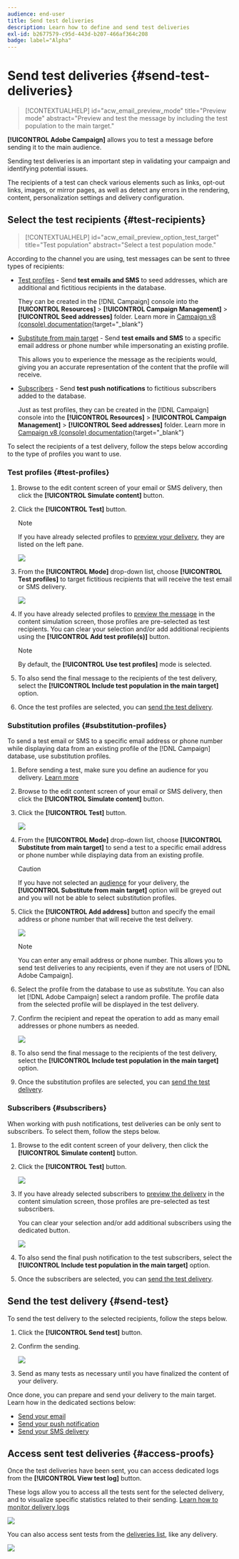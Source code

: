 ```yaml
---
audience: end-user
title: Send test deliveries
description: Learn how to define and send test deliveries
exl-id: b2677579-c95d-443d-b207-466af364c208
badge: label="Alpha" 
---
```

# Send test deliveries {#send-test-deliveries}

>[!CONTEXTUALHELP]
>id="acw_email_preview_mode"
>title="Preview mode"
>abstract="Preview and test the message by including the test population to the main target."

**[!UICONTROL Adobe Campaign]** allows you to test a message before sending it to the main audience.

Sending test deliveries is an important step in validating your campaign and identifying potential issues.

The recipients of a test can check various elements such as links, opt-out links, images, or mirror pages, as well as detect any errors in the rendering, content, personalization settings and delivery configuration.

## Select the test recipients {#test-recipients}



>[!CONTEXTUALHELP]
>id="acw_email_preview_option_test_target"
>title="Test population"
>abstract="Select a test population mode."



According to the channel you are using, test messages can be sent to three types of recipients: 

* [Test profiles](#test-profiles) - Send **test emails and SMS** to seed addresses, which are additional and fictitious recipients in the database.

    They can be created in the [!DNL Campaign] console into the **[!UICONTROL Resources]** > **[!UICONTROL Campaign Management]** > **[!UICONTROL Seed addresses]** folder. Learn more in [Campaign v8 (console) documentation](https://experienceleague.adobe.com/docs/campaign/campaign-v8/audience/add-profiles/test-profiles.html){target="_blank"}
    
* [Substitute from main target](#substitution-profiles) - Send **test emails and SMS** to a specific email address or phone number while impersonating an existing profile.

    This allows you to experience the message as the recipients would, giving you an accurate representation of the content that the profile will receive.

* [Subscribers](#subscribers) - Send **test push notifications** to fictitious subscribers added to the database.

    Just as test profiles, they can be created in the [!DNL Campaign] console into the **[!UICONTROL Resources]** > **[!UICONTROL Campaign Management]** > **[!UICONTROL Seed addresses]** folder. Learn more in [Campaign v8 (console) documentation](https://experienceleague.adobe.com/docs/campaign/campaign-v8/audience/add-profiles/test-profiles.html){target="_blank"}

To select the recipients of a test delivery, follow the steps below according to the type of profiles you want to use.

### Test profiles {#test-profiles}


1. Browse to the edit content screen of your email or SMS delivery, then click the **[!UICONTROL Simulate content]** button.

1. Click the **[!UICONTROL Test]** button.

    >[!NOTE]
    >
    >If you have already selected profiles to [preview your delivery](preview-content.md), they are listed on the left pane.

    ![](assets/simulate-test-button-email.png)

1. From the **[!UICONTROL Mode]** drop-down list, choose **[!UICONTROL Test profiles]** to target fictitious recipients that will receive the test email or SMS delivery.

    ![](assets/simulate-profile-mode.png)

1. If you have already selected profiles to [preview the message](preview-content.md) in the content simulation screen, those profiles are pre-selected as test recipients. You can clear your selection and/or add additional recipients using the **[!UICONTROL Add test profile(s)]** button.

    >[!NOTE]
    >
    >By default, the **[!UICONTROL Use test profiles]** mode is selected.

1. To also send the final message to the recipients of the test delivery, select the **[!UICONTROL Include test population in the main target]** option.

1. Once the test profiles are selected, you can [send the test delivery](#send-test).

### Substitution profiles {#substitution-profiles}

To send a test email or SMS to a specific email address or phone number while displaying data from an existing profile of the [!DNL Campaign] database, use substitution profiles.

1. Before sending a test, make sure you define an audience for you delivery. [Learn more](../audience/about-audiences.md)

1. Browse to the edit content screen of your email or SMS delivery, then click the **[!UICONTROL Simulate content]** button.

1. Click the **[!UICONTROL Test]** button.

    ![](assets/simulate-test-button-email.png)

1. From the **[!UICONTROL Mode]** drop-down list, choose **[!UICONTROL Substitute from main target]** to send a test to a specific email address or phone number while displaying data from an existing profile.

    >[!CAUTION]
    >
    >If you have not selected an [audience](../audience/about-audiences.md) for your delivery, the **[!UICONTROL Substitute from main target]** option will be greyed out and you will not be able to select substitution profiles.

1. Click the **[!UICONTROL Add address]** button and specify the email address or phone number that will receive the test delivery.

    ![](assets/simulate-add-substitution-address.png)

    >[!NOTE]
    >
    >You can enter any email address or phone number. This allows you to send test deliveries to any recipients, even if they are not users of [!DNL Adobe Campaign].

1. Select the profile from the database to use as substitute. You can also let [!DNL Adobe Campaign] select a random profile. The profile data from the selected profile will be displayed in the test delivery.

1. Confirm the recipient and repeat the operation to add as many email addresses or phone numbers as needed.

    ![](assets/simulate-profile-substitute.png)

1. To also send the final message to the recipients of the test delivery, select the **[!UICONTROL Include test population in the main target]** option.

1. Once the substitution profiles are selected, you can [send the test delivery](#send-test).

### Subscribers {#subscribers}

When working with push notifications, test deliveries can be only sent to subscribers. To select them, follow the steps below.

1. Browse to the edit content screen of your delivery, then click the **[!UICONTROL Simulate content]** button.

1. Click the **[!UICONTROL Test]** button.

    ![](assets/simulate-test-button-push.png)

1. If you have already selected subscribers to [preview the delivery](preview-content.md) in the content simulation screen, those profiles are pre-selected as test subscribers.

    You can clear your selection and/or add additional subscribers using the dedicated button.

    ![](assets/simulate-test-subscribers.png)

1. To also send the final push notification to the test subscribers, select the **[!UICONTROL Include test population in the main target]** option.

1. Once the subscribers are selected, you can [send the test delivery](#send-test).

## Send the test delivery {#send-test}

To send the test delivery to the selected recipients, follow the steps below.

1. Click the **[!UICONTROL Send test]** button.

1. Confirm the sending.

    ![](assets/simulate-send-test.png)

1. Send as many tests as necessary until you have finalized the content of your delivery.

Once done, you can prepare and send your delivery to the main target. Learn how in the dedicated sections below:

* [Send your email](../monitor/prepare-send.md)
* [Send your push notification](../push/send-push.md#send-push)
* [Send your SMS delivery](../sms/send-sms.md#send-sms)

## Access sent test deliveries {#access-proofs}

Once the test deliveries have been sent, you can access dedicated logs from the **[!UICONTROL View test log]** button.

These logs allow you to access all the tests sent for the selected delivery, and to visualize specific statistics related to their sending. [Learn how to monitor delivery logs](../monitor/delivery-logs.md)

![](assets/simulate-test-log.png)

You can also access sent tests from the [deliveries list](../msg/gs-messages.md), like any delivery.

![](assets/simulate-deliveries-list.png)
